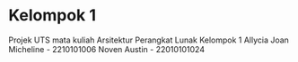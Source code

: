 # Kelompok 1
Projek UTS mata kuliah Arsitektur Perangkat Lunak Kelompok 1
Allycia Joan Micheline - 2210101006
Noven Austin - 22010101024
